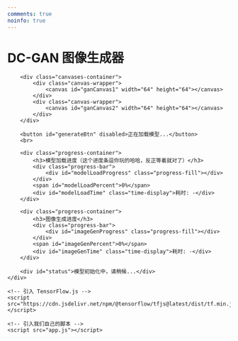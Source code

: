 ```yaml
---
comments: true
noinfo: true
---
```

<!DOCTYPE html>
<html lang="zh-CN">
<head>
    <meta charset="UTF-8">
    <meta name="viewport" content="width=device-width, initial-scale=1.0">
    <title>DC-GAN</title>
    <link rel="stylesheet" href="style.css">
</head>
<body>
    <div class="container">
        <h1>DC-GAN 图像生成器</h1>
        
        <div class="canvases-container">
            <div class="canvas-wrapper">
                <canvas id="ganCanvas1" width="64" height="64"></canvas>
            </div>
            <div class="canvas-wrapper">
                <canvas id="ganCanvas2" width="64" height="64"></canvas>
            </div>
        </div>
        
        <button id="generateBtn" disabled>正在加载模型...</button>
        <br>

        <div class="progress-container">
            <h3>模型加载进度（这个进度条逗你玩的哈哈，反正等着就对了）</h3>
            <div class="progress-bar">
                <div id="modelLoadProgress" class="progress-fill"></div>
            </div>
            <span id="modelLoadPercent">0%</span>
            <div id="modelLoadTime" class="time-display">耗时: -</div>
        </div>
        
        <div class="progress-container">
            <h3>图像生成进度</h3>
            <div class="progress-bar">
                <div id="imageGenProgress" class="progress-fill"></div>
            </div>
            <span id="imageGenPercent">0%</span>
            <div id="imageGenTime" class="time-display">耗时: -</div>
        </div>
        
        <div id="status">模型初始化中，请稍候...</div>
    </div>

    <!-- 引入 TensorFlow.js -->
    <script src="https://cdn.jsdelivr.net/npm/@tensorflow/tfjs@latest/dist/tf.min.js"></script>
    
    <!-- 引入我们自己的脚本 -->
    <script src="app.js"></script>
</body>
</html>